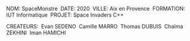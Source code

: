 NOM: SpaceMonstre&nbsp;
DATE: 2020&nbsp;
VILLE: Aix en Provence&nbsp;
FORMATION: IUT Informatique&nbsp;
PROJET: Space Invaders C++&nbsp;

CREATEURS:&nbsp;
Evan SEDENO&nbsp;
Camille MARRO&nbsp;
Thomas DUBUIS&nbsp;
Chaïma ZEKHINI&nbsp;
Iman HAMICHI&nbsp;
